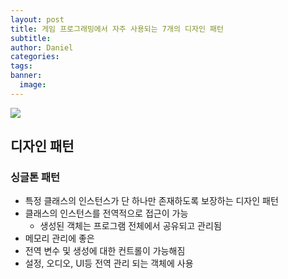 ```yaml
---
layout: post
title: 게임 프로그래밍에서 자주 사용되는 7개의 디자인 패턴
subtitle: 
author: Daniel
categories: 
tags: 
banner:
  image:
---
```

![](https://teamsparta.notion.site/image/https%3A%2F%2Fs3-us-west-2.amazonaws.com%2Fsecure.notion-static.com%2F573d499f-80ac-4e49-a243-d5079503ca40%2F3.png?table=block&id=d5e15def-1ac2-420f-9c62-49b36a9a637e&spaceId=83c75a39-3aba-4ba4-a792-7aefe4b07895&width=2000&userId=&cache=v2)

디자인 패턴
--

### 싱글톤 패턴
- 특정 클래스의 인스턴스가 단 하나만 존재하도록 보장하는 디자인 패턴
- 클래스의 인스턴스를 전역적으로 접근이 가능
	- 생성된 객체는 프로그램 전체에서 공유되고 관리됨
- 메모리 관리에 좋은
- 전역 변수 및 생성에 대한 컨트롤이 가능해짐
- 설정, 오디오, UI등 전역 관리 되는 객체에 사용

```csharp

```
